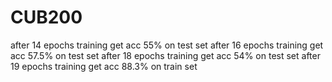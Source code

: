 # CUB200

after 14 epochs training get acc 55% on test set
after 16 epochs training get acc 57.5% on test set
after 18 epochs training get acc 54% on test set
after 19 epochs training get acc 88.3% on train set
